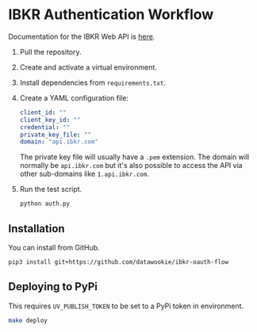 # IBKR Authentication Workflow

Documentation for the IBKR Web API is [here](https://www.interactivebrokers.com/campus/ibkr-api-page/webapi-ref/).

1. Pull the repository.
2. Create and activate a virtual environment.
3. Install dependencies from `requirements.txt`.
4. Create a YAML configuration file:

    ```yaml
    client_id: ""
    client_key_id: ""
    credential: ""
    private_key_file: ""
    domain: "api.ibkr.com"
    ```

    The private key file will usually have a `.pem` extension. The domain will
    normally be `api.ibkr.com` but it's also possible to access the API via
    other sub-domains like `1.api.ibkr.com`.
5. Run the test script.

    ```bash
    python auth.py
    ```

## Installation

You can install from GitHub.

```bash
pip3 install git+https://github.com/datawookie/ibkr-oauth-flow
```

## Deploying to PyPi

This requires `UV_PUBLISH_TOKEN` to be set to a PyPi token in environment.

```bash
make deploy
```
